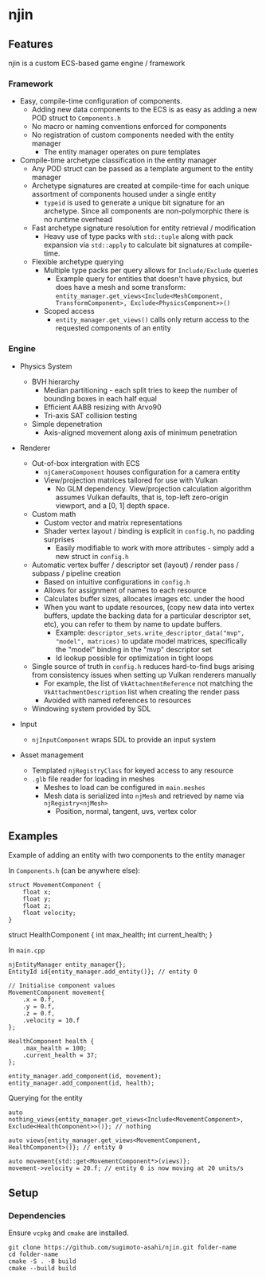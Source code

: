 # njin #

## Features ##

njin is a custom ECS-based game engine / framework

### Framework ###

* Easy, compile-time configuration of components.
    * Adding new data components to the ECS is as easy as adding a new POD
      struct to ```Components.h```
    * No macro or naming conventions enforced for components
    * No registration of custom components needed with the entity manager
        * The entity manager operates on pure templates
* Compile-time archetype classification in the entity manager
    * Any POD struct can be passed as a template argument to the entity manager
    * Archetype signatures are created at compile-time for each unique
      assortment of components housed under a single entity
        * ```typeid``` is used to generate a unique bit signature for an
          archetype.
          Since all components are non-polymorphic there is no runtime overhead
    * Fast archetype signature resolution for entity retrieval / modification
        * Heavy use of type packs with ```std::tuple``` along with pack
          expansion via ```std::apply``` to calculate
          bit signatures at compile-time.
    * Flexible archetype querying
        * Multiple type packs per query allows for ```Include/Exclude``` queries
            * Example query for entities that doesn't have physics, but does
              have a mesh and some transform:
              ```entity_manager.get_views<Include<MeshComponent, TransformComponent>, Exclude<PhysicsComponent>>()```
        * Scoped access
            * ```entity_manager.get_views()``` calls only return access to the
              requested components of an entity

### Engine ###

* Physics System
    * BVH hierarchy
        * Median partitioning - each split tries to keep the number of bounding
          boxes in each half equal
        * Efficient AABB resizing with Arvo90
        * Tri-axis SAT collision testing
    * Simple depenetration
        * Axis-aligned movement along axis of minimum penetration

* Renderer
    * Out-of-box intergration with ECS
        * ```njCameraComponent``` houses configuration for a camera entity
        * View/projection matrices tailored for use with Vulkan
            * No GLM dependency. View/projection calculation algorithm assumes
              Vulkan defaults,
              that is, top-left zero-origin viewport, and a [0, 1] depth space.
    * Custom math
        * Custom vector and matrix representations
        * Shader vertex layout / binding is explicit in ```config.h```, no
          padding surprises
            * Easily modifiable to work with more attributes - simply add a new
              struct in ```config.h```
    * Automatic vertex buffer / descriptor set (layout) / render pass /
      subpass / pipeline creation
        * Based on intuitive configurations in ```config.h```
        * Allows for assignment of names to each resource
        * Calculates buffer sizes, allocates images etc. under the hood
        * When you want to update resources, (copy new data into vertex buffers,
          update the backing data for a particular
          descriptor set, etc), you can refer to them by name to update buffers.
            * Example:
              ```descriptor_sets.write_descriptor_data("mvp", "model", matrices)```
              to update model matrices,
              specifically the "model" binding in the "mvp" descriptor set
            * Id lookup possible for optimization in tight loops
    * Single source of truth in ```config.h``` reduces hard-to-find bugs arising
      from
      consistency issues when setting up Vulkan renderers manually
        * For example, the list of ```VkAttachmentReference``` not matching the
          ```VkAttachmentDescription```
          list when creating the render pass
        * Avoided with named references to resources
    * Windowing system provided by SDL
* Input
    * ```njInputComponent``` wraps SDL to provide an input system
* Asset management
    * Templated ```njRegistryClass``` for keyed access to any resource
    * ```.glb``` file reader for loading in meshes
        * Meshes to load can be configured in ```main.meshes```
        * Mesh data is serialized into ```njMesh``` and retrieved by name via
          ```njRegistry<njMesh>```
            * Position, normal, tangent, uvs, vertex color

## Examples ##

Example of adding an entity with two components to the entity manager

In ```Components.h``` (can be anywhere else):

```
struct MovementComponent {
    float x;
    float y;
    float z;
    float velocity;
}
```

struct HealthComponent {
int max_health;
int current_health;
}

In ```main.cpp```

```
njEntityManager entity_manager{};
EntityId id{entity_manager.add_entity()}; // entity 0

// Initialise component values
MovementComponent movement{
    .x = 0.f,
    .y = 0.f,
    .z = 0.f,
    .velocity = 10.f
};

HealthComponent health {
    .max_health = 100;
    .current_health = 37;
};

entity_manager.add_component(id, movement);
entity_manager.add_component(id, health);
```

Querying for the entity

```
auto nothing_views{entity_manager.get_views<Include<MovementComponent>, Exclude<HealthComponent>>()}; // nothing

auto views{entity_manager.get_views<MovementComponent, HealthComponent>()}; // entity 0

auto movement{std::get<MovementComponent*>(views)};
movement->velocity = 20.f; // entity 0 is now moving at 20 units/s
```

## Setup ##

### Dependencies ###

Ensure `vcpkg` and `cmake` are installed.

```
git clone https://github.com/sugimoto-asahi/njin.git folder-name
cd folder-name
cmake -S . -B build
cmake --build build
```
